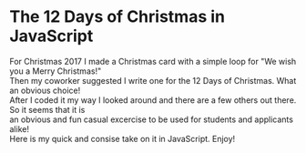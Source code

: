<h1>The 12 Days of Christmas in JavaScript</h1>
<p>For Christmas 2017 I made a Christmas card with a simple loop for "We wish you a Merry Christmas!"<br>
  Then my coworker suggested I write one for the 12 Days of Christmas. What an obvious choice! <br>
  After I coded it my way I looked around and there are a few others out there. So it seems that it is<br>
  an obvious and fun casual excercise to be used for students and applicants alike!<br>
  Here is my quick and consise take on it in JavaScript. Enjoy! </p>
